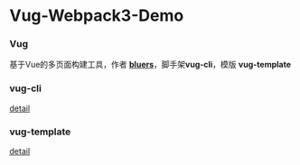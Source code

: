 # Vug-Webpack3-Demo
### Vug
基于Vue的多页面构建工具，作者 **[bluers](https://github.com/bluers)**，脚手架**vug-cli**，模版 **vug-template**
### vug-cli
[detail](https://github.com/bluers/vug-cli)
### vug-template
[detail](https://github.com/bluers/vug-templates)